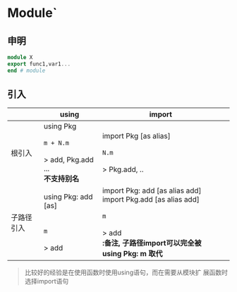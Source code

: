 # Module`

## 申明
```julia
module X
export func1,var1...
end # module
```
## 引入

|       | using                                                              | import                                                                                                                             |     |
| ----- | ------------------------------------------------------------------ | ---------------------------------------------------------------------------------------------------------------------------------- | --- |
| 根引入   | using Pkg <br><br>`m + N.m`<br><br>> add, Pkg.add ...<br>**不支持别名** | import Pkg [as alias]<br><br>`N.m`<br><br>> Pkg.add, ..                                                                            |     |
| 子路径引入 | using Pkg: add [as]<br><br><br>`m`<br><br>> add<br>                | import Pkg: add [as alias add]<br>import Pkg.add [as alias add]<br><br>`m`<br><br>> add<br>**:备注, 子路径import可以完全被 using Pkg: m 取代** |     |

>比较好的经验是在使用函数时使用using语句，而在需要从模块扩 展函数时选择import语句
